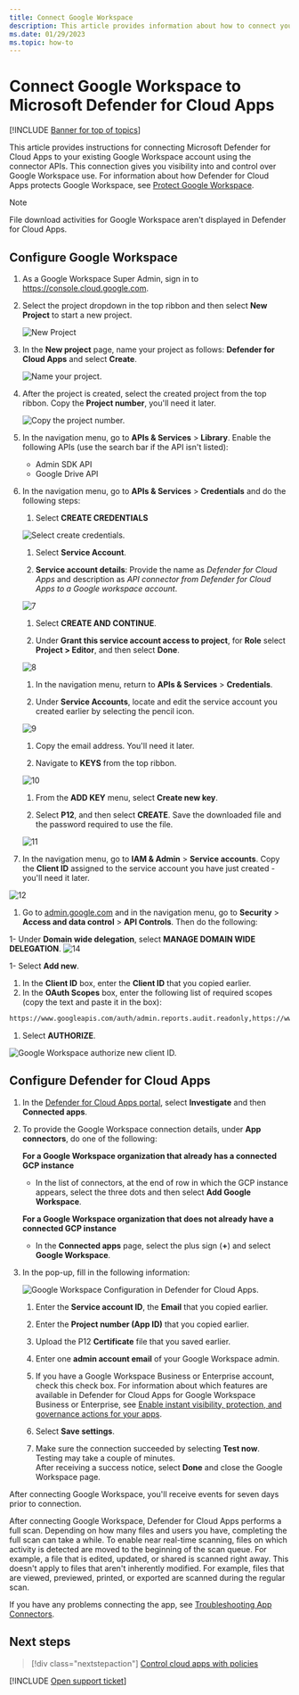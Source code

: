 ```yaml
---
title: Connect Google Workspace 
description: This article provides information about how to connect your Google Workspace to Defender for Cloud Apps using the API connector for visibility and control over use.
ms.date: 01/29/2023
ms.topic: how-to
---
```


# Connect Google Workspace to Microsoft Defender for Cloud Apps

[!INCLUDE [Banner for top of topics](includes/banner.md)]

This article provides instructions for connecting Microsoft Defender for Cloud Apps to your existing Google Workspace account using the connector APIs. This connection gives you visibility into and control over Google Workspace use. For information about how Defender for Cloud Apps protects Google Workspace, see [Protect Google Workspace](protect-google-workspace.md).

> [!NOTE]
> File download activities for Google Workspace aren't displayed in Defender for Cloud Apps.


## Configure Google Workspace

1. As a Google Workspace Super Admin, sign in to <https://console.cloud.google.com>.

1. Select the project dropdown in the top ribbon and then select **New Project** to start a new project.

   ![New Project](media/connect-google-workspace/new-project.png)

1. In the **New project** page, name your project as follows: **Defender for Cloud Apps** and select **Create**.

   ![Name your project.](media/connect-google-workspace/3.jpg)

1. After the project is created, select the created project from the top ribbon. Copy the **Project number**, you'll need it later.
   
   ![Copy the project number.](media/connect-google-workspace/2.jpg)

1. In the navigation menu, go to **APIs & Services** > **Library**.
    Enable the following APIs (use the search bar if the API isn't listed):

    - Admin SDK API
    - Google Drive API
   
1. In the navigation menu, go to **APIs & Services** > **Credentials** and do the following steps:
   
   1. Select **CREATE CREDENTIALS** 
   
     ![Select create credentials.](media/connect-google-workspace/6.jpg)

   
   1. Select **Service Account**.


   1. **Service account details**: Provide the name as *Defender for Cloud Apps* and description as *API connector from Defender for Cloud Apps to a Google workspace account*. 
   
     ![7](media/connect-google-workspace/10.jpg)

   
   1. Select **CREATE AND CONTINUE**.
   
   1. Under **Grant this service account access to project**, for **Role** select **Project > Editor**, and then select **Done**.
   
     ![8](media/connect-google-workspace/11.jpg)

   
   1. In the navigation menu, return to **APIs & Services** > **Credentials**. 
   
   1. Under **Service Accounts**, locate and edit the service account you created earlier by selecting the pencil icon.
   
     ![9](media/connect-google-workspace/12.jpg)

   
   1. Copy the email address. You'll need it later.
   
   1. Navigate to **KEYS** from the top ribbon. 
   
     ![10](media/connect-google-workspace/13.jpg)

   
   1. From the **ADD KEY** menu, select **Create new key**. 
   
   1. Select **P12**, and then select **CREATE**. Save the downloaded file and the password required to use the file. 
   
     ![11](media/connect-google-workspace/14.jpg)

   
1.  In the navigation menu, go to **IAM & Admin** > **Service accounts**. Copy the **Client ID** assigned to the service account you have just created - you'll need it later.
   
   ![12](media/connect-google-workspace/16.jpg)

   
1. Go to [admin.google.com](https://admin.google.com/) and in the navigation menu, go to **Security** > **Access and data control** > **API Controls**. Then do the following:

1- Under **Domain wide delegation**, select **MANAGE DOMAIN WIDE DELEGATION**.
   ![14](media/connect-google-workspace/17.jpg)

1- Select **Add new**.
   
  1. In the **Client ID** box, enter the **Client ID** that you copied earlier.
  1. In the **OAuth Scopes** box, enter the following list of required scopes (copy the text and paste it in the box):

```txt
https://www.googleapis.com/auth/admin.reports.audit.readonly,https://www.googleapis.com/auth/admin.reports.usage.readonly,https://www.googleapis.com/auth/drive,https://www.googleapis.com/auth/drive.appdata,https://www.googleapis.com/auth/drive.apps.readonly,https://www.googleapis.com/auth/drive.file,https://www.googleapis.com/auth/drive.metadata.readonly,https://www.googleapis.com/auth/drive.readonly,https://www.googleapis.com/auth/drive.scripts,https://www.googleapis.com/auth/admin.directory.user.readonly,https://www.googleapis.com/auth/admin.directory.user.security,https://www.googleapis.com/auth/admin.directory.user.alias,https://www.googleapis.com/auth/admin.directory.orgunit,https://www.googleapis.com/auth/admin.directory.notifications,https://www.googleapis.com/auth/admin.directory.group.member,https://www.googleapis.com/auth/admin.directory.group,https://www.googleapis.com/auth/admin.directory.device.mobile.action,https://www.googleapis.com/auth/admin.directory.device.mobile,https://www.googleapis.com/auth/admin.directory.user
```

1. Select **AUTHORIZE**. 

  ![Google Workspace authorize new client ID.](media/connect-google-workspace/google-workspace-authorize-new-client-id.png)

   
## Configure Defender for Cloud Apps

1. In the [Defender for Cloud Apps portal](https://portal.cloudappsecurity.com/), select **Investigate** and then **Connected apps**.

1. To provide the Google Workspace connection details, under **App connectors**, do one of the following:

    **For a Google Workspace organization that already has a connected GCP instance**

    - In the list of connectors, at the end of row in which the GCP instance appears, select the three dots and then select **Add Google Workspace**.

    **For a Google Workspace organization that does not already have a connected GCP instance**

    - In the **Connected apps** page, select the plus sign (**+**) and select **Google Workspace**.

1. In the pop-up, fill in the following information:

    ![Google Workspace Configuration in Defender for Cloud Apps.](media/connect-google-workspace/cas-config-google-workspace.png "Google Workspace Configuration in Defender for Cloud Apps")

    1. Enter the **Service account ID**, the **Email** that you copied earlier.

    1. Enter the **Project number (App ID)** that you copied earlier.

    1. Upload the P12 **Certificate** file that you saved earlier.

    1. Enter one **admin account email** of your Google Workspace admin.

    1. If you have a Google Workspace Business or Enterprise account, check this check box. For information about which features are available in Defender for Cloud Apps for Google Workspace Business or Enterprise, see [Enable instant visibility, protection, and governance actions for your apps](enable-instant-visibility-protection-and-governance-actions-for-your-apps.md).

    1. Select **Save settings**.

    1. Make sure the connection succeeded by selecting **Test now**.  
    Testing may take a couple of minutes.  
    After receiving a success notice, select **Done** and close the Google Workspace page.

After connecting Google Workspace, you'll receive events for seven days prior to connection.

After connecting Google Workspace, Defender for Cloud Apps performs a full scan. Depending on how many files and users you have, completing the full scan can take a while. To enable near real-time scanning, files on which activity is detected are moved to the beginning of the scan queue. For example, a file that is edited, updated, or shared is scanned right away. This doesn't apply to files that aren't inherently modified. For example, files that are viewed, previewed, printed, or exported are scanned during the regular scan.

If you have any problems connecting the app, see [Troubleshooting App Connectors](troubleshooting-api-connectors-using-error-messages.md).

## Next steps

> [!div class="nextstepaction"]
> [Control cloud apps with policies](control-cloud-apps-with-policies.md)

[!INCLUDE [Open support ticket](includes/support.md)]


